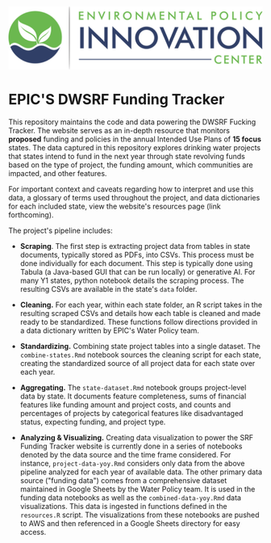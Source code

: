![](www/epic-logo-transparent.png)

# EPIC'S DWSRF Funding Tracker

This repository maintains the code and data powering the DWSRF Fucking Tracker. The website serves as an in-depth resource that monitors **proposed** funding and policies in the annual Intended Use Plans of **15 focus** states. The data captured in this repository explores drinking water projects that states intend to fund in the next year through state revolving funds based on the type of project, the funding amount, which communities are impacted, and other features.

For important context and caveats regarding how to interpret and use this data, a glossary of terms used throughout the project, and data dictionaries for each included state, view the website's resources page (link forthcoming).

The project's pipeline includes:

-   **Scraping**. The first step is extracting project data from tables in state documents, typically stored as PDFs, into CSVs. This process must be done individually for each document. This step is typically done using Tabula (a Java-based GUI that can be run locally) or generative AI. For many Y1 states, python notebook details the scraping process. The resulting CSVs are available in the state's `data` folder.

-   **Cleaning.** For each year, within each state folder, an R script takes in the resulting scraped CSVs and details how each table is cleaned and made ready to be standardized. These functions follow directions provided in a data dictionary written by EPIC's Water Policy team.

-   **Standardizing.** Combining state project tables into a single dataset. The `combine-states.Rmd` notebook sources the cleaning script for each state, creating the standardized source of all project data for each state over each year.

-   **Aggregating.** The `state-dataset.Rmd` notebook groups project-level data by state. It documents feature completeness, sums of financial features like funding amount and project costs, and counts and percentages of projects by categorical features like disadvantaged status, expecting funding, and project type.

-   **Analyzing & Visualizing.** Creating data visualization to power the SRF Funding Tracker website is currently done in a series of notebooks denoted by the data source and the time frame considered. For instance, `project-data-yoy.Rmd` considers only data from the above pipeline analyzed for each year of available data. The other primary data source ("funding data") comes from a comprehensive dataset maintained in Google Sheets by the Water Policy team. It is used in the funding data notebooks as well as the `combined-data-yoy.Rmd` data visualizations. This data is ingested in functions defined in the `resources.R` script. The visualizations from these notebooks are pushed to AWS and then referenced in a Google Sheets directory for easy access.
